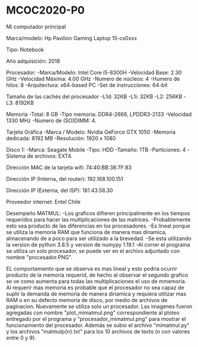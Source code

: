 # MCOC2020-P0
Mi computador principal

Marca/modelo: Hp Pavilion Gaming Laptop 15-cx0xxx

Tipo: Notebook

Año adquisición: 2018

Procesador: 
      -Marca/Modelo: Intel Core i5-8300H
      -Velocidad Base: 2.30 GHz
      -Velocidad Máxima: 4.00 GHz
      -Numero de núcleos: 4
      -Humero de hilos: 8
      -Arquitectura: x64-based PC
      -Set de instrucciones: 64-bit

Tamaño de las cachés del procesador
      -L1d: 32KB
      -L1i: 32KB
      -L2: 256KB
      -L3: 8192KB

Memoria
      -Total: 8 GB
      -Tipo memoria: DDR4-2666, LPDDR3-2133
      -Velocidad 1330 MHz
      -Numero de (SO)DIMM: 4.
      
Tarjeta Gráfica
      -Marca / Modelo: Nvidia GeForce GTX 1050
      -Memoria dedicada: 8192 MB
      -Resolución: 1920 x 1080
      
Disco 1:
      -Marca: Seagate Mobile
      -Tipo: HDD
      -Tamaño: 1TB
      -Particiones: 4
      -Sistema de archivos: EXT4.

Dirección MAC de la tarjeta wifi: 74:40:BB:38:7F:83

Dirección IP (Interna, del router): 192.168.100.151

Dirección IP (Externa, del ISP): 181.43.56.30

Proveedor internet: Entel Chile



Desempeño MATMUL:
-Los graficos difieren principalmente en los tiempos requeridos para hacer las multiplicaciones de las matrices. 
-Probablemente esto sea producto de las diferencias en los procesadores.
-Es lineal porque se utiliza la memoria RAM que funciona de manera mas dinamica, almacenando de a poco para ser utilizado a la brevedad.
-Se esta utilizando la version de python 3.8.5 y version de numypy 1.19.1
-Al correr el programa se utiliza un solo procesador, se puede ver en el archivo adjuntado con nombre "procesador.PNG".


EL comportamiento que se observa es mas lineal y esto podria ocurrir producto de la memoria requerid, de hecho al observar el segundo grafico se ve como aumenta para todas las multiplicaciones el uso de mmemoria. Al requerir mas memoria es probable que el procesador no sea capaz de suplir la demanda de memoria de manera dinamica y requiera utilizar mas RAM o en su defecto memoria de disco, por medio de archivos de paginacion.
Nuevamente se utiliza solo un procesador. Las imagenes fueron agregadas con nombre "plot_mimatmul.png" correspondiente al ploteo entregado por el programa y "procesador_mimatmul.png" para mostrar el funcionamiento del procesador. Además se subio el archivo "mimatmul.py" y los archivos "matmulp{n}.txt" para los 10 archivos de texto (n con valores entre 0 y 9).
